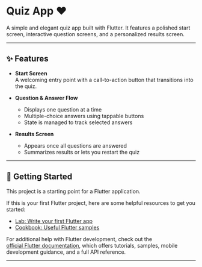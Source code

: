 # Quiz App ❤️

A simple and elegant quiz app built with Flutter. It features a polished start screen, interactive question screens, and a personalized results screen.

---

## ✨ Features

- **Start Screen**  
  A welcoming entry point with a call-to-action button that transitions into the quiz.

- **Question & Answer Flow**  
  - Displays one question at a time  
  - Multiple-choice answers using tappable buttons  
  - State is managed to track selected answers

- **Results Screen**  
  - Appears once all questions are answered  
  - Summarizes results or lets you restart the quiz

---

## 🚀 Getting Started

This project is a starting point for a Flutter application.

If this is your first Flutter project, here are some helpful resources to get you started:

- [Lab: Write your first Flutter app](https://docs.flutter.dev/get-started/codelab)  
- [Cookbook: Useful Flutter samples](https://docs.flutter.dev/cookbook)  

For additional help with Flutter development, check out the  
[official Flutter documentation](https://docs.flutter.dev/), which offers tutorials, samples, mobile development guidance, and a full API reference.

---
